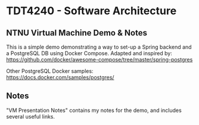 # TDT4240 - Software Architecture 

## NTNU Virtual Machine Demo & Notes

This is a simple demo demonstrating a way to set-up a Spring backend and a PostgreSQL DB using Docker Compose.
Adapted and inspired by: https://github.com/docker/awesome-compose/tree/master/spring-postgres

Other PostgreSQL Docker samples: https://docs.docker.com/samples/postgres/

## Notes

"VM Presentation Notes" contains my notes for the demo, and includes several useful links.